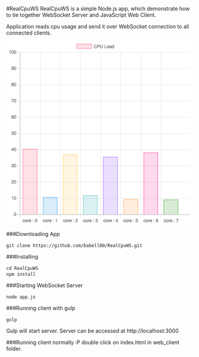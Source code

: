 #RealCpuWS
RealCpuWS is a simple Node.js app, which demonstrate how to tie together WebSocket Server and JavaScript Web Client.

Application reads cpu usage and send it over WebSocket connection to all connected clients.

![alt tag](https://github.com/babell00/RealCpuWS/blob/master/screen1.png)

###Downloading App
```
git clone https://github.com/babell00/RealCpuWS.git
```

###Installing
```
cd RealCpuWS
npm install
```

###Starting WebSocket Server
```
node app.js
```

###Running client with gulp
```
gulp
```
Gulp will start server. Server can be accessed at http://localhost:3000

###Running client normally :P
double click on index.html in web_client folder.

